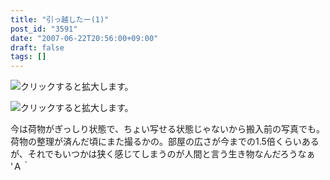 ```yaml
---
title: "引っ越したー(1)"
post_id: "3591"
date: "2007-06-22T20:56:00+09:00"
draft: false
tags: []
---
```



![クリックすると拡大します。](https://danmaq.com/image/mixi/2007/474341631_33_s.jpg)

![クリックすると拡大します。](https://danmaq.com/image/mixi/2007/474341631_40_s.jpg)

今は荷物がぎっしり状態で、ちょい写せる状態じゃないから搬入前の写真でも。荷物の整理が済んだ頃にまた撮るかの。部屋の広さが今までの1.5倍くらいあるが、それでもいつかは狭く感じてしまうのが人間と言う生き物なんだろうなぁ 'Ａ｀
